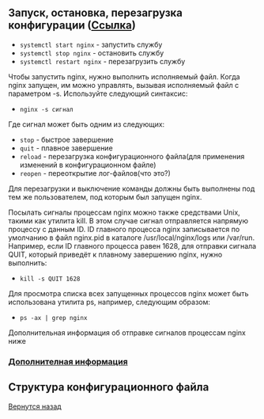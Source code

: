 ## Запуск, остановка, перезагрузка конфигурации ([Ссылка](https://nginx.org/ru/docs/beginners_guide.html))

* ```systemctl start nginx``` - запустить службу
* ```systemctl stop nginx``` - остановить службу
* ```systemctl restart nginx``` - перезагрузить службу

Чтобы запустить nginx, нужно выполнить исполняемый файл. Когда nginx запущен, им можно управлять, вызывая исполняемый файл с параметром -s. Используйте следующий синтаксис:

* ```nginx -s сигнал```

Где сигнал может быть одним из следующих:

* ```stop``` - быстрое завершение
* ```quit``` - плавное завершение
* ```reload``` - перезагрузка конфигурационного файла(для применения изменений в конфигурационном файле)
* ```reopen``` - переоткрытие лог-файлов(что это?)

Для перезагрузки и выключение команды должны быть выполнены под тем же пользователем, под которым был запущен nginx.

Посылать сигналы процессам nginx можно также средствами Unix, такими как утилита kill. В этом случае сигнал отправляется напрямую процессу с данным ID. ID главного процесса nginx записывается по умолчанию в файл nginx.pid в каталоге /usr/local/nginx/logs или /var/run. Например, если ID главного процесса равен 1628, для отправки сигнала QUIT, который приведёт к плавному завершению nginx, нужно выполнить:

* ```kill -s QUIT 1628```

Для просмотра списка всех запущенных процессов nginx может быть использована утилита ps, например, следующим образом:

* ```ps -ax | grep nginx```

Дополнительная информация об отправке сигналов процессам nginx ниже
### [Дополнителная информация](https://nginx.org/ru/docs/control.html) 


## Структура конфигурационного файла


[Вернутся назад](README.md)
